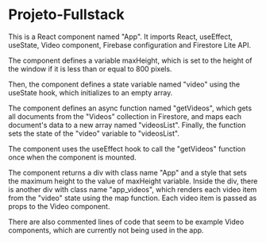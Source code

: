 # Projeto-Fullstack

This is a React component named "App". It imports React, useEffect, useState, Video component, Firebase configuration and Firestore Lite API. 

The component defines a variable maxHeight, which is set to the height of the window if it is less than or equal to 800 pixels. 

Then, the component defines a state variable named "video" using the useState hook, which initializes to an empty array. 

The component defines an async function named "getVideos", which gets all documents from the "Videos" collection in Firestore, and maps each document's data to a new array named "videosList". Finally, the function sets the state of the "video" variable to "videosList".

The component uses the useEffect hook to call the "getVideos" function once when the component is mounted.

The component returns a div with class name "App" and a style that sets the maximum height to the value of maxHeight variable. Inside the div, there is another div with class name "app_videos", which renders each video item from the "video" state using the map function. Each video item is passed as props to the Video component.

There are also commented lines of code that seem to be example Video components, which are currently not being used in the app.